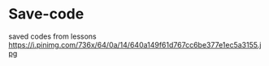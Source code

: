# Save-code
saved codes from lessons
https://i.pinimg.com/736x/64/0a/14/640a149f61d767cc6be377e1ec5a3155.jpg
